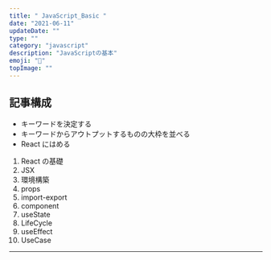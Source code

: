 ```yaml
---
title: " JavaScript_Basic "
date: "2021-06-11"
updateDate: ""
type: ""
category: "javascript"
description: "JavaScriptの基本"
emoji: "🌟"
topImage: ""
---
```


## 記事構成

- キーワードを決定する
- キーワードからアウトプットするものの大枠を並べる
- React にはめる

1. React の基礎
2. JSX
3. 環境構築
4. props
5. import-export
6. component
7. useState
8. LifeCycle
9. useEffect
10. UseCase

---